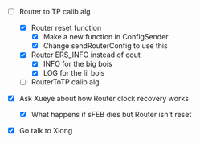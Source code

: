 - [ ] Router to TP calib alg
  - [x] Router reset function
    - [x] Make a new function in ConfigSender
    - [x] Change sendRouterConfig to use this
  - [x] Router ERS_INFO instead of cout
    - [x] INFO for the big bois
    - [x] LOG for the lil bois
  - [ ] RouterToTP calib alg
- [x] Ask Xueye about how Router clock recovery works
  - [x] What happens if sFEB dies but Router isn't reset
- [x] Go talk to Xiong

